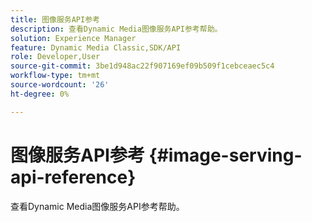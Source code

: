 ```yaml
---
title: 图像服务API参考
description: 查看Dynamic Media图像服务API参考帮助。
solution: Experience Manager
feature: Dynamic Media Classic,SDK/API
role: Developer,User
source-git-commit: 3be1d948ac22f907169ef09b509f1cebceaec5c4
workflow-type: tm+mt
source-wordcount: '26'
ht-degree: 0%

---
```



# 图像服务API参考 {#image-serving-api-reference}

查看Dynamic Media图像服务API参考帮助。
